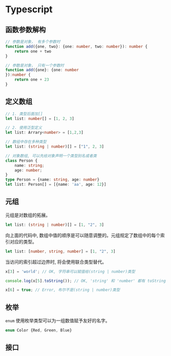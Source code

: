 # Typescript

## 函数参数解构
```ts
// 参数是对象， 有多个参数时
function add({one, two}: {one: number, two: number}): number {
    return one + two
}

// 参数是对象， 只有一个参数时
function add({one}: {one: number
}):number {
    return one + 23
}
```

## 定义数组
```ts
// 1. 类型后面加[]
let list: number[] = [1, 2, 3]

// 2. 使用泛型定义
let list: Arrary<number> = [1,2,3]

// 数组中存在多种类型
let list: (string | number)[] = ["1", 2, 3]

// 对象数组, 可以先给对象声明一个类型别名或者类
class Person {
    name: string;
    age: number;
}
type Person = {name: string, age: number}
let list: Person[] = [{name: 'aa', age: 12}]
```

## 元组

元组是对数组的拓展。
```ts
let list: (string | number)[] = [1, "2", 3]
```
向上面的代码中, 数组中值的顺序是可以随意调整的。元组规定了数组中的每个索引对应的类型。
```ts
let list: [number, string, number] = [1, "2", 3]
```
当访问的索引超过边界时, 将会使用联合类型替代。
```ts
x[3] = 'world'; // OK, 字符串可以赋值给(string | number)类型

console.log(x[5].toString()); // OK, 'string' 和 'number' 都有 toString

x[6] = true; // Error, 布尔不是(string | number)类型
```

## 枚举
`enum` 使用枚举类型可以为一组数值赋予友好的名字。
```ts
enum Color {Red, Green, Blue}

```

## 接口

